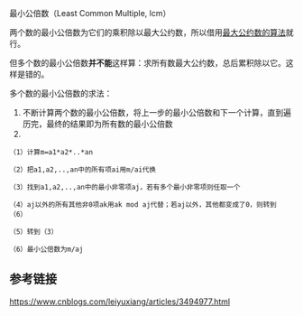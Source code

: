 最小公倍数（Least Common Multiple, lcm）

两个数的最小公倍数为它们的乘积除以最大公约数，所以借用[最大公约数的算法](../最大公约数/README.md)就行。

但多个数的最小公倍数**并不能**这样算：求所有数最大公约数，总后累积除以它。这样是错的。

多个数的最小公倍数的求法：
1. 不断计算两个数的最小公倍数，将上一步的最小公倍数和下一个计算，直到遍历完，最终的结果即为所有数的最小公倍数
2. 
```
（1）计算m=a1*a2*..*an

（2）把a1,a2,..,an中的所有项ai用m/ai代换

（3）找到a1,a2,..,an中的最小非零项aj，若有多个最小非零项则任取一个

（4）aj以外的所有其他非0项ak用ak mod aj代替；若aj以外，其他都变成了0，则转到（6）

（5）转到（3）

（6）最小公倍数为m/aj
```

## 参考链接
<https://www.cnblogs.com/leiyuxiang/articles/3494977.html>

